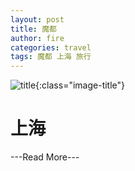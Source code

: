 ```yaml
---
layout: post
title: 魔都
author: fire
categories: travel 
tags: 魔都 上海 旅行
---
```



![title](http://image.sideproject.cn/title/title_010.jpg){:class="image-title"}

上海
===


---Read More---

